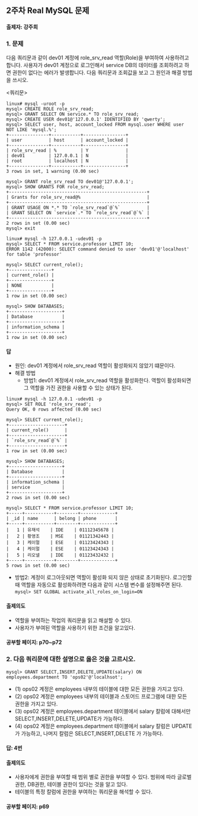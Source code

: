 ## 2주차 Real MySQL 문제
#### 출제자: 강주희

### 1. 문제
다음 쿼리문과 같이 dev01 계정에 role_srv_read 역할(Role)을 부여하여 사용하려고 합니다. 
사용자가 dev01 계정으로 로그인해서 service DB의 데이터를 조회하려고 하면 권한이 없다는 에러가 발생합니다.
다음 쿼리문과 조회값을 보고 그 원인과 해결 방법을 쓰시오.

<쿼리문>
```
linux# mysql -uroot -p
mysql> CREATE ROLE role_srv_read;
mysql> GRANT SELECT ON service.* TO role_srv_read;
mysql> CREATE USER dev01@'127.0.0.1' IDENTIFIED BY 'qwerty';
mysql> SELECT user, host, account_locked FROM mysql.user WHERE user NOT LIKE 'mysql.%';
+---------------+-----------+----------------+
| user          | host      | account_locked |
+---------------+-----------+----------------+
| role_srv_read | %         | Y              |
| dev01         | 127.0.0.1 | N              |
| root          | localhost | N              |
+---------------+-----------+----------------+
3 rows in set, 1 warning (0.00 sec)

mysql> GRANT role_srv_read TO dev01@'127.0.0.1';
mysql> SHOW GRANTS FOR role_srv_read;
+----------------------------------------------------+
| Grants for role_srv_read@%                         |
+----------------------------------------------------+
| GRANT USAGE ON *.* TO `role_srv_read`@`%`          |
| GRANT SELECT ON `service`.* TO `role_srv_read`@`%` |
+----------------------------------------------------+
2 rows in set (0.00 sec)
mysql> exit

linux# mysql -h 127.0.0.1 -udev01 -p
mysql> SELECT * FROM service.professor LIMIT 10;
ERROR 1142 (42000): SELECT command denied to user 'dev01'@'localhost' for table 'professor'

mysql> SELECT current_role();
+----------------+
| current_role() |
+----------------+
| NONE           |
+----------------+
1 row in set (0.00 sec)

mysql> SHOW DATABASES;
+--------------------+
| Database           |
+--------------------+
| information_schema |
+--------------------+
1 row in set (0.00 sec)
```

#### 답
- 원인: dev01 계정에서 role_srv_read 역할이 활성화되지 않았기 떄문이다.
- 해결 방법
  - 방법1:
dev01 계정에서 role_srv_read 역할을 활성화한다. 역할이 활성화되면 그 역할을 가진 권한을 사용할 수 있는 상태가 된다. 
```
linux# mysql -h 127.0.0.1 -udev01 -p
mysql> SET ROLE 'role_srv_read';
Query OK, 0 rows affected (0.00 sec)

mysql> SELECT current_role();
+---------------------+
| current_role()      |
+---------------------+
| `role_srv_read`@`%` |
+---------------------+
1 row in set (0.00 sec)

mysql> SHOW DATABASES;
+--------------------+
| Database           |
+--------------------+
| information_schema |
| service            |
+--------------------+
2 rows in set (0.00 sec)

mysql> SELECT * FROM service.professor LIMIT 10;
+-----+-----------+--------+-------------+
| _id | name      | belong | phone       |
+-----+-----------+--------+-------------+
|   1 | 유재석    | IDE    | 01112345678 |
|   2 | 황영조    | MSE    | 01121342443 |
|   3 | 케이멀    | ESE    | 01123424343 |
|   4 | 케이멀    | ESE    | 01123424343 |
|   5 | 리오넬    | IDE    | 01123432432 |
+-----+-----------+--------+-------------+
5 rows in set (0.00 sec)
```

  - 방법2: 계정이 로그아웃되면 역할이 활성화 되지 않은 상태로 초기화된다. 로그인할 때 역할을 자동으로 활성화하려면 다음과 같이 시스템 변수를 설정해주면 된다.
`mysql> SET GLOBAL activate_all_roles_on_login=ON`

#### 출제의도
- 역할을 부여하는 작업의 쿼리문을 읽고 해설할 수 있다.
- 사용자가 부여된 역할을 사용하기 위한 조건을 알고있다.

#### 공부할 페이지: p70~p72


### 2. 다음 쿼리문에 대한 설명으로 옳은 것을 고르시오.
```
mysql> GRANT SELECT,INSERT,DELETE,UPDATE(salary) ON employees.department TO 'ops02'@'localhsot';
```
- (1) ops02 계정은 employees 내부의 테이블에 대한 모든 권한을 가지고 있다.
- (2) ops02 계정은 employees 내부의 테이블과 스토어드 프로그램에 대한 모든 권한을 가지고 있다.
- (3) ops02 계정은 employees.department 테이블에서 salary 칼럼에 대해서만 SELECT,INSERT,DELETE,UPDATE가 가능하다.
- (4) ops02 계정은 employees.department 테이블에서 salary 칼럼은 UPDATE가 가능하고, 나머지 칼럼은 SELECT,INSERT,DELETE 가 가능하다.

#### 답: 4번

#### 출제의도
- 사용자에게 권한을 부여할 때 범위 별로 권한을 부여할 수 있다. 범위에 따라 글로벌 권한, DB권한, 테이블 권한이 있다는 것을 알고 있다.
- 테이블의 특정 칼럼에 권한을 부여하는 쿼리문을 해석할 수 있다.

#### 공부할 페이지: p69
